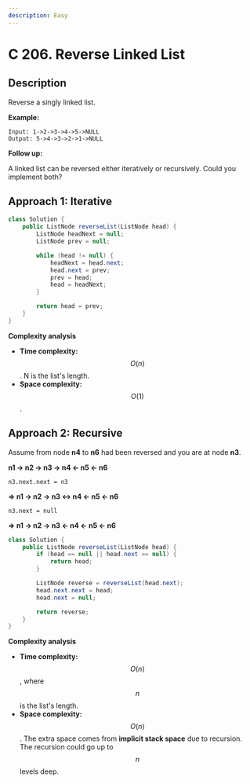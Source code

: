 ```yaml
---
description: Easy
---
```


# C 206. Reverse Linked List

## Description

Reverse a singly linked list.

**Example:**

```text
Input: 1->2->3->4->5->NULL
Output: 5->4->3->2->1->NULL
```

**Follow up:**

A linked list can be reversed either iteratively or recursively. Could you implement both?

## Approach 1: Iterative

```java
class Solution {
    public ListNode reverseList(ListNode head) {
        ListNode headNext = null;
        ListNode prev = null;

        while (head != null) {
            headNext = head.next;
            head.next = prev;
            prev = head;
            head = headNext;
        }

        return head = prev;
    }
}
```

**Complexity analysis**

* **Time complexity:** $$O(n)$$. N is the list's length.
* **Space complexity:** $$O(1)$$.

## Approach 2: Recursive

Assume from node **n4** to **n6** had been reversed and you are at node **n3**.

**n1 -&gt; n2 -&gt; n3 -&gt; n4 &lt;- n5 &lt;- n6**

`n3.next.next = n3`

**=&gt; n1 -&gt; n2 -&gt; n3 &lt;-&gt; n4 &lt;- n5 &lt;- n6**

`n3.next = null`

 **=&gt; n1 -&gt; n2 -&gt; n3 &lt;- n4 &lt;- n5 &lt;- n6**

```java
class Solution {
    public ListNode reverseList(ListNode head) {
        if (head == null || head.next == null) {
            return head;
        }

        ListNode reverse = reverseList(head.next);
        head.next.next = head;
        head.next = null;

        return reverse;
    }
}
```

**Complexity analysis**

* **Time complexity:** $$O(n)$$,  where $$n$$ is the list's length.
* **Space complexity:** $$O(n)$$. The extra space comes from **implicit stack space** due to recursion. The recursion could go up to $$n$$ levels deep.


